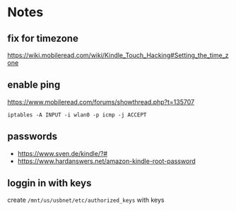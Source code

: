 # Notes

## fix for timezone
https://wiki.mobileread.com/wiki/Kindle_Touch_Hacking#Setting_the_time_zone


## enable ping

https://www.mobileread.com/forums/showthread.php?t=135707

```
iptables -A INPUT -i wlan0 -p icmp -j ACCEPT
```


## passwords

* https://www.sven.de/kindle/?#
* https://www.hardanswers.net/amazon-kindle-root-password


## loggin in with keys

create `/mnt/us/usbnet/etc/authorized_keys` with keys

